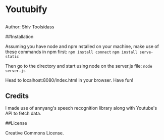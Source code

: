# Youtubify

##

Author: Shiv Toolsidass

##Installation

Assuming you have node and npm nstalled on your machine, make use of these commands in npm first:
`npm install connect`
`npm install serve-static`

Then go to the directory and start using node on the server.js file: 
`node server.js`

Head to localhost:8080/index.html in your browser. Have fun!

## Credits

I made use of annyang's speech recognition library along with Youtube's API to fetch data. 

##License

Creative Commons License.  
